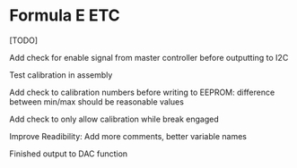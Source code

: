 # Formula E ETC
 [TODO]
 
 Add check for enable signal from master controller before outputting to I2C
 
 Test calibration in assembly
 
 Add check to calibration numbers before writing to EEPROM: difference between min/max should be reasonable values
 
 Add check to only allow calibration while break engaged
 
 Improve Readibility: Add more comments, better variable names

 Finished output to DAC function
